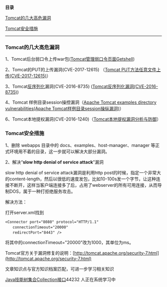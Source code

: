 **目录**

[Tomcat的几大高危漏洞](#t0)

[Tomcat安全措施](#t1)

* * *

### Tomcat的几大高危漏洞

1、Tomcat后台弱口令上传war包([Tomcat管理弱口令页面Getshell](https://blog.csdn.net/qq_36119192/article/details/90446112))

2、Tomcat的PUT的上传漏洞(CVE-2017-12615) （[Tomcat PUT方法任意文件上传(CVE-2017-12615)](https://blog.csdn.net/qq_36119192/article/details/100541953)）

3、Tomcat[反序列化](https://so.csdn.net/so/search?q=%E5%8F%8D%E5%BA%8F%E5%88%97%E5%8C%96&spm=1001.2101.3001.7020)漏洞(CVE-2016-8735) ([Tomcat反序列化漏洞(CVE-2016-8735)](https://blog.csdn.net/qq_36119192/article/details/101207424))

4、Tomcat 样例目录session操控漏洞（[Apache Tomcat examples directory vulnerabilities(Apache Tomcat样例目录session操纵漏洞)](https://blog.csdn.net/qq_36119192/article/details/90266372)）

6、Tomcat本地提权漏洞(CVE-2016-1240)（[Tomcat本地提权漏洞分析与防御](https://www.baidu.com/link?url=CBbHY8bVN2V6fYW-ECUPgOvGnitaC7THB8cKSMku3ukyJ36eoMuef8HW7bBiM4gq&wd=&eqid=e8af4dac002068d3000000035d88a90d)）

### Tomcat安全措施

1、删除 webapps 目录中的 docs、examples、host-manager、manager 等正式环境用不着的目录，这一步就可以解决大部分漏洞。 

2、解决“**slow http denial of service attack**”漏洞

slow http denial of service attack漏洞是利用http post的时候，指定一个非常大的content-length，然后以很低的速度发包，比如10-100s发一个字节，让这种连接不断开，这样当客户端连接多了后，占用了webserver的所有可用连接，从而导制DOS，属于一种打拒绝服务攻击。

解决方法：

打开server.xml找到

```
<Connector port="8080" protocol="HTTP/1.1"      
　　connectionTimeout="20000"      
　　redirectPort="8443" />
```


将其中的connectionTimeout="20000"改为1000，其单位为ms。

Tomcat官方关于漏洞修复的说明：[http://tomcat.apache.org/security-7.html](http://tomcat.apache.org/security-7.html)

文章知识点与官方知识档案匹配，可进一步学习相关知识

[Java技能树](https://edu.csdn.net/skill/java/java-218e8bd352484f8fa11ac90ecbbc905c)[集合](https://edu.csdn.net/skill/java/java-218e8bd352484f8fa11ac90ecbbc905c)[Collection接口](https://edu.csdn.net/skill/java/java-218e8bd352484f8fa11ac90ecbbc905c)44232 人正在系统学习中